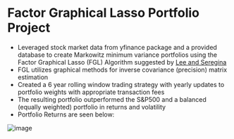 # Factor Graphical Lasso Portfolio Project
- Leveraged stock market data from yfinance package and a provided database to create Markowitz minimum variance portfolios using the Factor Graphical Lasso (FGL) Algorithm  suggested by [Lee and Seregina](https://academic.oup.com/jfec/article-abstract/22/3/670/7116303?redirectedFrom=fulltext)
- FGL utilizes graphical methods for inverse covariance (precision) matrix estimation
- Created a 6 year rolling window trading strategy with yearly updates to portfolio weights with appropriate transaction fees
- The resulting portfolio outperformed the S&P500 and a balanced (equally weighted) portfolio in returns and volatility
- Portfolio Returns are seen below:

![image](https://github.com/user-attachments/assets/ea0dc1e6-d8fa-4080-87c1-ac940788d4b3)
 
